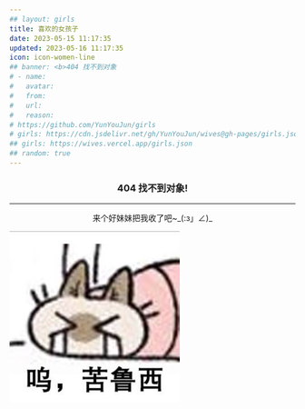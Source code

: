```yaml
---
## layout: girls
title: 喜欢的女孩子
date: 2023-05-15 11:17:35
updated: 2023-05-16 11:17:35
icon: icon-women-line
## banner: <b>404 找不到对象
# - name:
#   avatar:
#   from:
#   url:
#   reason:
# https://github.com/YunYouJun/girls
# girls: https://cdn.jsdelivr.net/gh/YunYouJun/wives@gh-pages/girls.json
## girls: https://wives.vercel.app/girls.json
## random: true
---
```


### <center><b>404  找不到对象!</b></center>
---
<center>来个好妹妹把我收了吧~_(:з」∠)_</center>

![](/images/404Girls.jpg)